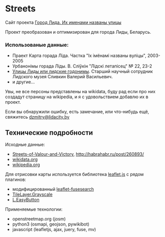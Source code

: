 # Streets

Сайт проекта [Город Лида. Их именами названы улицы](http://streets.lidacity.by/)

Проект преобразован и оптимизирован для города Лиды, Беларусь.

### Использованые данные:
* Праект Карта горада Ліда. Частка "Іх імёнамі названы вуліцы", 2003-2005
* Урбанонімы горада Ліды. В. Сліўкін "Лідскі летапісец" № 22, 23-2
* [Улицы Лиды или лидские годонимы](http://www.lida.info/ulicy-lidy-ili-lidskie-godonimy/). Cтарший научный сотрудник Лидского музея Сливкин Валерий Васильевич.
* и другие...

Увы, не все персоны представлены на wikidata, буду рад если про них создадут страницу на wikipedia, и я с удовольствием добавлю их в проект.

Если вы обнаружили ошибку, есть замечание, или что-нибудь ещё, свяжитесь dzmitry@lidacity.by

## Технические подробности
Исходные данные:
* [Streets-of-Valour-and-Victory](https://github.com/KoGor/Streets-of-Valour-and-Victory), http://habrahabr.ru/post/260893/
* [wikidata.org](https://www.mediawiki.org/wiki/API:Main_page/ru)
* [wikipedia.org](https://ru.wikipedia.org/wiki/Служебная:ApiSandbox#action=query&format=json&meta=siteinfo&siprop=namespaces)

Для отрисовки карты используется библиотека [leaflet.js](http://leafletjs.com/) с рядом плагинов:
* модифицированный [leaflet-fusesearch](https://github.com/naomap/leaflet-fusesearch/)
* [TileLayer.Grayscale](https://github.com/Zverik/leaflet-grayscale/)
* [L.EasyButton](https://github.com/CliffCloud/Leaflet.EasyButton/)

Применяемые технологии:
* openstreetmap.org (josm)
* python3 (osmapi, geojson, pywikibot)
* javascript (leafletjs, ajax, juery, fuse, mv)
